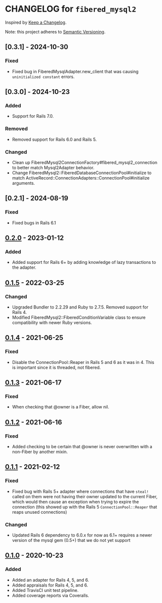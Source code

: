 # CHANGELOG for `fibered_mysql2`

Inspired by [Keep a Changelog](https://keepachangelog.com/en/1.0.0/).

Note: this project adheres to [Semantic Versioning](https://semver.org/spec/v2.0.0.html).

## [0.3.1] - 2024-10-30
### Fixed
- Fixed bug in FiberedMysqlAdapter.new_client that was causing `uninitialized constant` errors.

## [0.3.0] - 2024-10-23
### Added
- Support for Rails 7.0.

### Removed
- Removed support for Rails 6.0 and Rails 5.

### Changed
- Clean up FiberedMysql2ConnectionFactory#fibered_mysql2_connection to better match Mysql2Adapter behavior.
- Change FiberedMysql2::FiberedDatabaseConnectionPool#initialize to match ActiveRecord::ConnectionAdapters::ConnectionPool#initialize arguments.

## [0.2.1] - 2024-08-19
### Fixed
- Fixed bugs in Rails 6.1

## [0.2.0] - 2023-01-12
### Added
- Added support for Rails 6+ by adding knowledge of lazy transactions to the adapter.

## [0.1.5] - 2022-03-25
### Changed
- Upgraded Bundler to 2.2.29 and Ruby to 2.7.5. Removed support for Rails 4.
- Modified FiberedMysql2::FiberedConditionVariable class to ensure compatibility with newer Ruby versions.

## [0.1.4] - 2021-06-25
### Fixed
- Disable the ConnectionPool::Reaper in Rails 5 and 6 as it was in 4. This is important since it is
threaded, not fibered.

## [0.1.3] - 2021-06-17
### Fixed
- When checking that @owner is a Fiber, allow nil.

## [0.1.2] - 2021-06-16
### Fixed
- Added checking to be certain that @owner is never overwritten with a non-Fiber by another mixin.

## [0.1.1] - 2021-02-12
### Fixed
- Fixed bug with Rails 5+ adapter where connections that have `steal!` called on them were not having their owner updated to the current Fiber, which would then cause an exception when trying to expire the connection (this showed up with the Rails 5 `ConnectionPool::Reaper` that reaps unused connections)

### Changed
- Updated Rails 6 dependency to 6.0.x for now as 6.1+ requires a newer version of the mysql gem (0.5+) that we do not yet support


## [0.1.0] - 2020-10-23
### Added
- Added an adapter for Rails 4, 5, and 6.
- Added appraisals for Rails 4, 5, and 6.
- Added TravisCI unit test pipeline.
- Added coverage reports via Coveralls.

[0.2.0]: https://github.com/Invoca/fibered_mysql2/compare/v0.1.5..v0.2.0
[0.1.5]: https://github.com/Invoca/fibered_mysql2/compare/v0.1.4..v0.1.5
[0.1.4]: https://github.com/Invoca/fibered_mysql2/compare/v0.1.3..v0.1.4
[0.1.3]: https://github.com/Invoca/fibered_mysql2/compare/v0.1.2..v0.1.3
[0.1.2]: https://github.com/Invoca/fibered_mysql2/compare/v0.1.1..v0.1.2
[0.1.1]: https://github.com/Invoca/fibered_mysql2/compare/v0.1.0..v0.1.1
[0.1.0]: https://github.com/Invoca/fibered_mysql2/tree/v0.1.0
